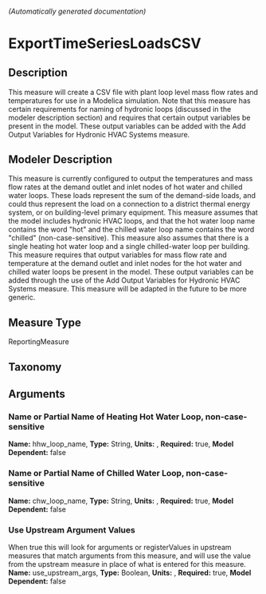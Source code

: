 

###### (Automatically generated documentation)

# ExportTimeSeriesLoadsCSV

## Description
This measure will create a CSV file with plant loop level mass flow rates and temperatures for use in a Modelica simulation. Note that this measure has certain
	 requirements for naming of hydronic loops (discussed in the modeler description section) and requires that certain output variables be present in the model. These
	 output variables can be added with the Add Output Variables for Hydronic HVAC Systems measure.

## Modeler Description
This measure is currently configured to output the temperatures and mass flow rates at the demand outlet and inlet nodes of hot water and chilled water loops. These loads represent the sum of the demand-side loads, and could thus represent the load on a connection to a district thermal energy system, or on
	building-level primary equipment. This measure assumes that the model includes hydronic HVAC loops, and that the hot water loop name contains the word "hot" and the chilled water loop name contains the word "chilled" (non-case-sensitive). This measure also assumes that there is a single heating hot water loop
	and a single chilled-water loop per building. This measure requires that output variables for mass flow rate and temperature at the demand outlet and inlet nodes for the hot water and chilled water
	loops be present in the model. These output variables can be added through the use of the Add Output Variables for Hydronic HVAC Systems measure. This measure will be adapted in the future to be more generic. 

## Measure Type
ReportingMeasure

## Taxonomy


## Arguments


### Name or Partial Name of Heating Hot Water Loop, non-case-sensitive

**Name:** hhw_loop_name,
**Type:** String,
**Units:** ,
**Required:** true,
**Model Dependent:** false

### Name or Partial Name of Chilled Water Loop, non-case-sensitive

**Name:** chw_loop_name,
**Type:** String,
**Units:** ,
**Required:** true,
**Model Dependent:** false

### Use Upstream Argument Values
When true this will look for arguments or registerValues in upstream measures that match arguments from this measure, and will use the value from the upstream measure in place of what is entered for this measure.
**Name:** use_upstream_args,
**Type:** Boolean,
**Units:** ,
**Required:** true,
**Model Dependent:** false




